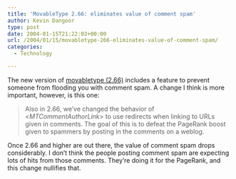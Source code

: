 ```yaml
---
title: 'MovableType 2.66: eliminates value of comment spam'
author: Kevin Dangoor
type: post
date: 2004-01-15T21:22:03+00:00
url: /2004/01/15/movabletype-266-eliminates-value-of-comment-spam/
categories:
  - Technology

---
```

The new version of [movabletype (2.66)][1] includes a feature to prevent someone from flooding you with comment spam. A change I think is more important, however, is this one:

> Also in 2.66, we&#8217;ve changed the behavior of <$MTCommentAuthorLink$> to use redirects when linking to URLs given in comments. The goal of this is to defeat the PageRank boost given to spammers by posting in the comments on a weblog.

Once 2.66 and higher are out there, the value of comment spam drops considerably. I don&#8217;t think the people posting comment spam are expecting lots of hits from those comments. They&#8217;re doing it for the PageRank, and this change nullifies that.

 [1]: http://www.movabletype.org/news/2004_01.shtml#000882 "movabletype.org: News"